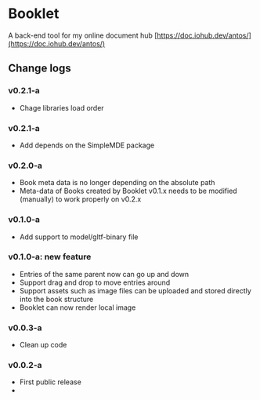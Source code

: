 # Booklet
A back-end tool for my online document hub [https://doc.iohub.dev/antos/](https://doc.iohub.dev/antos/)


## Change logs
### v0.2.1-a
* Chage libraries load order
### v0.2.1-a
* Add depends on the SimpleMDE package
### v0.2.0-a
* Book meta data is no longer depending on the absolute path
* Meta-data of Books created by Booklet v0.1.x needs to be modified (manually) to work properly on v0.2.x
### v0.1.0-a
* Add support to model/gltf-binary file
### v0.1.0-a: new feature
* Entries of the same parent now can go up and down
* Support drag and drop to move entries around
* Support assets such as image files can be uploaded and stored directly into the book structure
* Booklet can now render local image

### v0.0.3-a
* Clean up code

### v0.0.2-a
* First public release
*